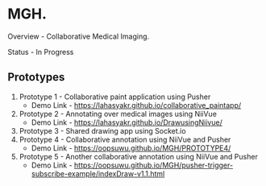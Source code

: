# MGH.

Overview - Collaborative Medical Imaging.

Status - In Progress

## Prototypes
  1. Prototype 1 - Collaborative paint application using Pusher
       * Demo Link - https://lahasyakr.github.io/collaborative_paintapp/
  2. Prototype 2 - Annotating over medical images using NiiVue
       * Demo Link - https://lahasyakr.github.io/DrawusingNiivue/
  3. Prototype 3 - Shared drawing app using Socket.io
  4. Prototype 4 - Collaborative annotation using NiiVue and Pusher
        * Demo Link - https://oopsuwu.github.io/MGH/PROTOTYPE4/
  5. Prototype 5 - Another collaborative annotation using NiiVue and Pusher
        * Demo Link - https://oopsuwu.github.io/MGH/pusher-trigger-subscribe-example/indexDraw-v1.1.html
